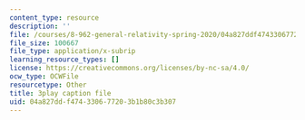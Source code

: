 ```yaml
---
content_type: resource
description: ''
file: /courses/8-962-general-relativity-spring-2020/04a827ddf474330677203b1b80c3b307_p_10lgn2BiI.srt
file_size: 100667
file_type: application/x-subrip
learning_resource_types: []
license: https://creativecommons.org/licenses/by-nc-sa/4.0/
ocw_type: OCWFile
resourcetype: Other
title: 3play caption file
uid: 04a827dd-f474-3306-7720-3b1b80c3b307
---
```

